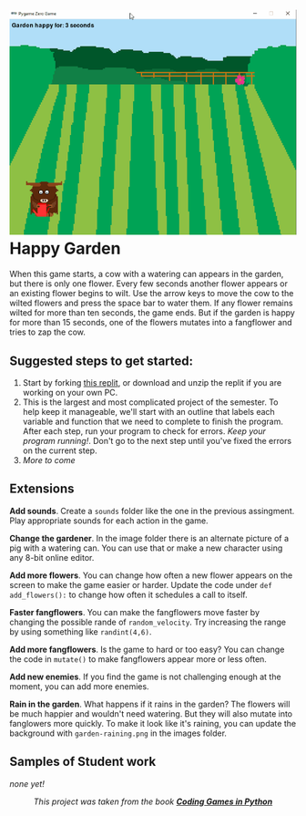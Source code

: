 ![](HappyGarden.gif)   
Happy Garden
===========
When this game starts, a cow with a watering can appears in the garden, but there is only one flower. Every few seconds another flower appears or an existing flower begins to wilt. Use the arrow keys to move the cow to the wilted flowers and press the space bar to water them. If any flower remains wilted for more than ten seconds, the game ends. But if the garden is happy for more than 15 seconds, one of the flowers mutates into a fangflower and tries to zap the cow.

Suggested steps to get started:
---------------------------------
1. Start by forking [this replit](https://replit.com/@MrSimonLowell/HappyGardenBase), or download and unzip the replit if you are working on your own PC.
2. This is the largest and most complicated project of the semester. To help keep it manageable, we'll start with an outline that labels each variable and function that we need to complete to finish the program. After each step, run your program to check for errors. *Keep your program running!*. Don't go to the next step until you've fixed the errors on the current step.
3. *More to come*

Extensions
----------------------------------------------
**Add sounds**. Create a `sounds` folder like the one in the previous assingment. Play appropriate sounds for each action in the game.   

**Change the gardener**. In the image folder there is an alternate picture of a pig with a watering can. You can use that or make a new character using any 8-bit online editor.   

**Add more flowers**. You can change how often a new flower appears on the screen to make the game easier or harder. Update the code under `def add_flowers():` to change how often it schedules a call to itself.   

**Faster fangflowers**. You can make the fangflowers move faster by changing the possible rande of `random_velocity`. Try increasing the range by using something like `randint(4,6)`.   

**Add more fangflowers**. Is the game to hard or too easy? You can change the code in `mutate()` to make fangflowers appear more or less often.   

**Add new enemies**. If you find the game is not challenging enough at the moment, you can add more enemies. 

**Rain in the garden**. What happens if it rains in the garden? The flowers will be much happier and wouldn't need watering. But they will also mutate into fanglowers more quickly. To make it look like it's raining, you can update the background with `garden-raining.png` in the images folder.

Samples of Student work
-----------------------
*none yet!*   
   
      
      
      
<p align="center"><i>This project was taken from the book <b><a href="https://www.dk.com/us/book/9781465473615-coding-games-in-python/">Coding Games in Python</a></b></i></p>
